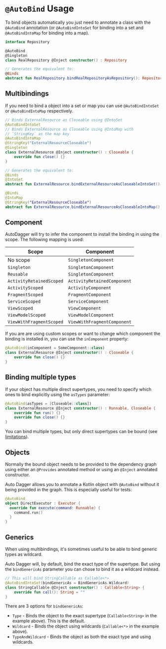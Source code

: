 # `@AutoBind` Usage 
To bind objects automatically you just need to annotate a class with the `@AutoBind` annotation (or `@AutoBindIntoSet`
for binding into a set and `@AutoBindIntoMap` for binding into a map).

```kotlin
interface Repository

@AutoBind
@Singleton
class RealRepository @Inject constructor() : Repository

// Generates the equivalent to:
@Binds
abstract fun RealRepository.bindRealRepositoryAsRepository(): Repository
```

## Multibindings
If you need to bind a object into a set or map you can use `@AutoBindIntoSet` or `@AutoBindIntoMap` respectively.

```kotlin
// Binds ExternalResource as Closeable using @IntoSet
@AutoBindIntoSet
// Binds ExternalResource as Closeable using @IntoMap with
// `StringKey` as the map key
@AutoBindIntoMap
@StringKey("ExternalResourceCloseable")
@Singleton
class ExternalResource @Inject constructor() : Closeable {
    override fun close() {}
}

// Generates the equivalent to:
@Binds
@IntoSet
abstract fun ExternalResource.bindExternalResourceAsCloseableIntoSet(): Closeable

@Binds
@IntoMap
@StringKey("ExternalResourceCloseable")
abstract fun ExternalResource.bindExternalResourceAsCloseableIntoMap(): Closeable
```

## Component
AutoDagger will try to infer the component to install the binding in using the scope. The following mapping is used:

| Scope                    | Component                   |
|--------------------------|-----------------------------|
| No scope                 | `SingletonComponent`        |
| `Singleton`              | `SingletonComponent`        |
| `Reusable`               | `SingletonComponent`        |
| `ActivityRetainedScoped` | `ActivityRetainedComponent` |
| `ActivityScoped`         | `ActivityComponent`         |
| `FragmentScoped`         | `FragmentComponent`         |
| `ServiceScoped`          | `ServiceComponent`          |
| `ViewScoped`             | `ViewComponent`             |
| `ViewModelScoped`        | `ViewModelComponent`        |
| `ViewWithFragmentScoped` | `ViewWithFragmentComponent` |

If you are are using custom scopes or want to change which component the binding is installed in, you can use the 
`inComponent` property:
```kotlin
@AutoBind(inComponent = SomeComponent::class)
class ExternalResource @Inject constructor() : Closeable {
    override fun close() {}
}
```

## Binding multiple types
If your object has multiple direct supertypes, you need to specify which ones to bind explicitly using the `asTypes`
parameter:
```kotlin
@AutoBind(asTypes = [Closeable::class])
class ExternalResource @Inject constructor() : Runnable, Closeable {
    override fun run() {}
    override fun close() {}
}
```

You can bind multiple types, but only direct supertypes can be bound (see [limitations](../limitations.md#autobind-only-supports-direct-supertypes)).

## Objects
Normally the bound object needs to be provided to the dependency graph using either an `@Provides` annotated method
or using an `@Inject` annotated constructor.

Auto Dagger allows you to annotate a Kotlin object with `@AutoBind` without it being provided in the graph.
This is especially useful for tests:
```kotlin
@AutoBind
object DirectExecutor : Executor {
  override fun execute(command: Runnable) {
    command.run()
  }
}
```

## Generics
When using multibindings, it's sometimes useful to be able to bind generic types as wildcard.

Auto Dagger will, by default, bind the exact type of the supertype. But using the `bindGenericAs` parameter you can
chose to bind it as a wildcard instead.

```kotlin
// This will bind StringCallable as Callable<*>
@AutoBindIntoSet(bindGenericAs = BindGenericAs.Wildcard)
class StringCallable @Inject constructor() : Callable<String> {
    override fun call(): String = ""
}
```

There are 3 options for `bindGenericAs`:
- `Type` - Binds the object to the exact supertype (`Callable<String>` in the example above). This is the default. 
- `Wildcard` - Binds the object using wildcards (`Callable<*>` in the example above).
- `TypeAndWildcard` - Binds the object as both the exact type and using wildcards.